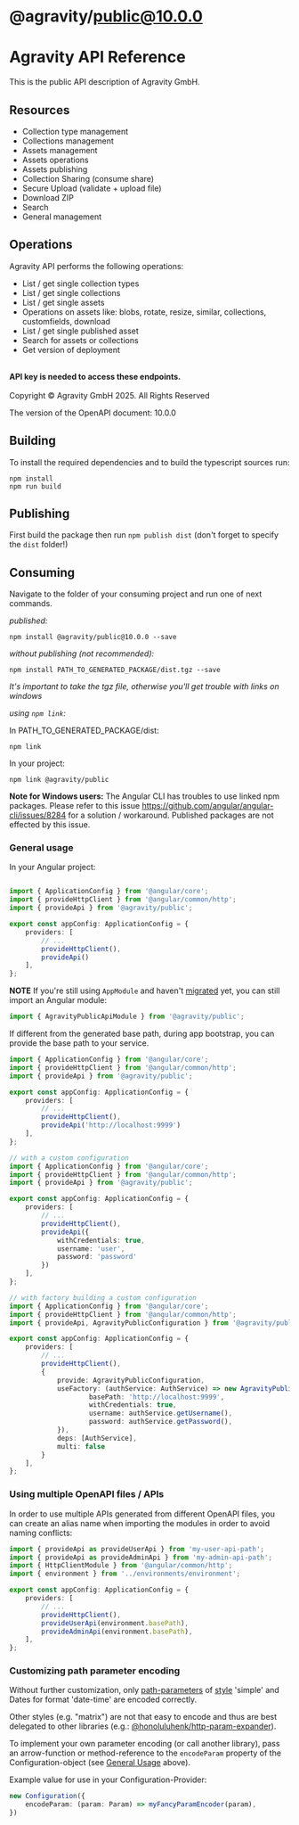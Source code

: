# @agravity/public@10.0.0

<h1>Agravity API Reference</h1>This is the public API description of Agravity GmbH.<br/><h2>Resources</h2><ul> <li>Collection type management</li> <li>Collections management</li> <li>Assets management</li> <li>Assets operations</li> <li>Assets publishing</li> <li>Collection Sharing (consume share)</li> <li>Secure Upload (validate + upload file)</li> <li>Download ZIP</li> <li>Search</li> <li>General management</li></ul><h2> Operations</h2>Agravity API performs the following operations:<ul> <li>List / get single collection types</li> <li>List / get single collections</li> <li>List / get single  assets</li> <li>Operations on assets like: blobs, rotate, resize, similar, collections, customfields, download</li> <li>List / get single published asset</li> <li>Search for assets or collections</li> <li>Get version of deployment</li></ul><br/><b>API key is needed to access these endpoints.</b><br/><br/>Copyright © Agravity GmbH 2025. All Rights Reserved

The version of the OpenAPI document: 10.0.0

## Building

To install the required dependencies and to build the typescript sources run:

```console
npm install
npm run build
```

## Publishing

First build the package then run `npm publish dist` (don't forget to specify the `dist` folder!)

## Consuming

Navigate to the folder of your consuming project and run one of next commands.

_published:_

```console
npm install @agravity/public@10.0.0 --save
```

_without publishing (not recommended):_

```console
npm install PATH_TO_GENERATED_PACKAGE/dist.tgz --save
```

_It's important to take the tgz file, otherwise you'll get trouble with links on windows_

_using `npm link`:_

In PATH_TO_GENERATED_PACKAGE/dist:

```console
npm link
```

In your project:

```console
npm link @agravity/public
```

__Note for Windows users:__ The Angular CLI has troubles to use linked npm packages.
Please refer to this issue <https://github.com/angular/angular-cli/issues/8284> for a solution / workaround.
Published packages are not effected by this issue.

### General usage

In your Angular project:

```typescript

import { ApplicationConfig } from '@angular/core';
import { provideHttpClient } from '@angular/common/http';
import { provideApi } from '@agravity/public';

export const appConfig: ApplicationConfig = {
    providers: [
        // ...
        provideHttpClient(),
        provideApi()
    ],
};
```

**NOTE**
If you're still using `AppModule` and haven't [migrated](https://angular.dev/reference/migrations/standalone) yet, you can still import an Angular module:
```typescript
import { AgravityPublicApiModule } from '@agravity/public';
```

If different from the generated base path, during app bootstrap, you can provide the base path to your service.

```typescript
import { ApplicationConfig } from '@angular/core';
import { provideHttpClient } from '@angular/common/http';
import { provideApi } from '@agravity/public';

export const appConfig: ApplicationConfig = {
    providers: [
        // ...
        provideHttpClient(),
        provideApi('http://localhost:9999')
    ],
};
```

```typescript
// with a custom configuration
import { ApplicationConfig } from '@angular/core';
import { provideHttpClient } from '@angular/common/http';
import { provideApi } from '@agravity/public';

export const appConfig: ApplicationConfig = {
    providers: [
        // ...
        provideHttpClient(),
        provideApi({
            withCredentials: true,
            username: 'user',
            password: 'password'
        })
    ],
};
```

```typescript
// with factory building a custom configuration
import { ApplicationConfig } from '@angular/core';
import { provideHttpClient } from '@angular/common/http';
import { provideApi, AgravityPublicConfiguration } from '@agravity/public';

export const appConfig: ApplicationConfig = {
    providers: [
        // ...
        provideHttpClient(),
        {
            provide: AgravityPublicConfiguration,
            useFactory: (authService: AuthService) => new AgravityPublicConfiguration({
                    basePath: 'http://localhost:9999',
                    withCredentials: true,
                    username: authService.getUsername(),
                    password: authService.getPassword(),
            }),
            deps: [AuthService],
            multi: false
        }
    ],
};
```

### Using multiple OpenAPI files / APIs

In order to use multiple APIs generated from different OpenAPI files,
you can create an alias name when importing the modules
in order to avoid naming conflicts:

```typescript
import { provideApi as provideUserApi } from 'my-user-api-path';
import { provideApi as provideAdminApi } from 'my-admin-api-path';
import { HttpClientModule } from '@angular/common/http';
import { environment } from '../environments/environment';

export const appConfig: ApplicationConfig = {
    providers: [
        // ...
        provideHttpClient(),
        provideUserApi(environment.basePath),
        provideAdminApi(environment.basePath),
    ],
};
```

### Customizing path parameter encoding

Without further customization, only [path-parameters][parameter-locations-url] of [style][style-values-url] 'simple'
and Dates for format 'date-time' are encoded correctly.

Other styles (e.g. "matrix") are not that easy to encode
and thus are best delegated to other libraries (e.g.: [@honoluluhenk/http-param-expander]).

To implement your own parameter encoding (or call another library),
pass an arrow-function or method-reference to the `encodeParam` property of the Configuration-object
(see [General Usage](#general-usage) above).

Example value for use in your Configuration-Provider:

```typescript
new Configuration({
    encodeParam: (param: Param) => myFancyParamEncoder(param),
})
```

[parameter-locations-url]: https://github.com/OAI/OpenAPI-Specification/blob/main/versions/3.1.0.md#parameter-locations
[style-values-url]: https://github.com/OAI/OpenAPI-Specification/blob/main/versions/3.1.0.md#style-values
[@honoluluhenk/http-param-expander]: https://www.npmjs.com/package/@honoluluhenk/http-param-expander
